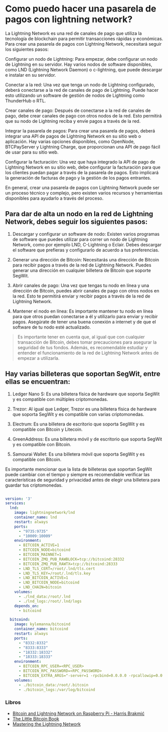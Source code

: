 # Como puedo hacer una pasarela de pagos con lightning network? 

La Lightning Network es una red de canales de pago que utiliza la tecnología de blockchain para permitir transacciones rápidas y económicas. Para crear una pasarela de pagos con Lightning Network, necesitará seguir los siguientes pasos:

Configurar un nodo de Lightning: Para empezar, debe configurar un nodo de Lightning en su servidor. Hay varios nodos de software disponibles, como LND (Lightning Network Daemon) o c-lightning, que puede descargar e instalar en su servidor.

Conectar a la red: Una vez que tenga un nodo de Lightning configurado, deberá conectarse a la red de canales de pago de Lightning. Puede hacer esto utilizando un software de gestión de nodos de Lightning como ThunderHub o RTL.

Crear canales de pago: Después de conectarse a la red de canales de pago, debe crear canales de pago con otros nodos de la red. Esto permitirá que su nodo de Lightning reciba y envíe pagos a través de la red.

Integrar la pasarela de pagos: Para crear una pasarela de pagos, deberá integrar una API de pagos de Lightning Network en su sitio web o aplicación. Hay varias opciones disponibles, como OpenNode, BTCPayServer y Lightning Charge, que proporcionan una API de pago fácil de usar para su sitio web.

Configurar la facturación: Una vez que haya integrado la API de pago de Lightning Network en su sitio web, debe configurar la facturación para que los clientes puedan pagar a través de la pasarela de pagos. Esto implicará la generación de facturas de pago y la gestión de los pagos entrantes.

En general, crear una pasarela de pagos con Lightning Network puede ser un proceso técnico y complejo, pero existen varios recursos y herramientas disponibles para ayudarlo a través del proceso.

## Para dar de alta un nodo en la red de Lightning Network, debes seguir los siguientes pasos:

1. Descargar y configurar un software de nodo: Existen varios programas de software que puedes utilizar para correr un nodo de Lightning Network, como por ejemplo LND, C-Lightning o Eclair. Debes descargar el software que prefieras y configurarlo de acuerdo a tus preferencias.

2. Generar una dirección de Bitcoin: Necesitarás una dirección de Bitcoin para recibir pagos a través de la red de Lightning Network. Puedes generar una dirección en cualquier billetera de Bitcoin que soporte SegWit.

3. Abrir canales de pago: Una vez que tengas tu nodo en línea y una dirección de Bitcoin, puedes abrir canales de pago con otros nodos en la red. Esto te permitirá enviar y recibir pagos a través de la red de Lightning Network.

4. Mantener el nodo en línea: Es importante mantener tu nodo en línea para que otros puedan conectarse a él y utilizarlo para enviar y recibir pagos. Asegúrate de tener una buena conexión a internet y de que el software de tu nodo esté actualizado.

>Es importante tener en cuenta que, al igual que con cualquier transacción de Bitcoin, debes tomar precauciones para asegurar la seguridad de tus fondos. Además, es recomendable estudiar y entender el funcionamiento de la red de Lightning Network antes de empezar a utilizarla.


## Hay varias billeteras que soportan SegWit, entre ellas se encuentran:

1. Ledger Nano S: Es una billetera física de hardware que soporta SegWit y es compatible con múltiples criptomonedas.

2. Trezor: Al igual que Ledger, Trezor es una billetera física de hardware que soporta SegWit y es compatible con varias criptomonedas.

3. Electrum: Es una billetera de escritorio que soporta SegWit y es compatible con Bitcoin y Litecoin.

4. GreenAddress: Es una billetera móvil y de escritorio que soporta SegWit y es compatible con Bitcoin.

5. Samourai Wallet: Es una billetera móvil que soporta SegWit y es compatible con Bitcoin.

Es importante mencionar que la lista de billeteras que soportan SegWit puede cambiar con el tiempo y siempre es recomendable verificar las características de seguridad y privacidad antes de elegir una billetera para guardar tus criptomonedas.




```yml

version: '3'
services:
  lnd:
    image: lightningnetwork/lnd
    container_name: lnd
    restart: always
    ports:
      - "9735:9735"
      - "10009:10009"
    environment:
      - BITCOIN_ACTIVE=1
      - BITCOIN_NODE=bitcoind
      - BITCOIN_MAINNET=1
      - BITCOIN_ZMQ_PUB_RAWBLOCK=tcp://bitcoind:28332
      - BITCOIN_ZMQ_PUB_RAWTX=tcp://bitcoind:28333
      - LND_TLS_CERT=/root/.lnd/tls.cert
      - LND_TLS_KEY=/root/.lnd/tls.key
      - LND_BITCOIN_ACTIVE=1
      - LND_BITCOIN_NODE=bitcoind
      - LND_CHAIN=bitcoin
    volumes:
      - ./lnd_data:/root/.lnd
      - ./lnd_logs:/root/.lnd/logs
    depends_on:
      - bitcoind

  bitcoind:
    image: kylemanna/bitcoind
    container_name: bitcoind
    restart: always
    ports:
      - "8332:8332"
      - "8333:8333"
      - "18332:18332"
      - "18333:18333"
    environment:
      - BITCOIN_RPC_USER=<RPC_USER>
      - BITCOIN_RPC_PASSWORD=<RPC_PASSWORD>
      - BITCOIN_EXTRA_ARGS="-server=1 -rpcbind=0.0.0.0 -rpcallowip=0.0.0.0/0"
    volumes:
      - ./bitcoin_data:/root/.bitcoin
      - ./bitcoin_logs:/var/log/bitcoind
```



### Libros

- [Bitcoin and Lightning Network on Raspberry Pi - Harris Brakmić](/libros/Harris%20Brakmi%C4%87%20-%20Bitcoin%20and%20Lightning%20Network%20on%20Raspberry%20Pi_%20Running%20Nodes%20on%20Pi3%2C%20Pi4%20and%20Pi%20Zero-Apress%20(2019).pdf)
- [The Little Bitcoin Book](/libros/The%20Little%20Bitcoin%20Book.pdf)
- [Mastering the Lightning Network](/libros/Andreas%20M.%20Antonopoulos%2C%20Olaoluwa%20Osuntokun%2C%20Ren%C3%A9%20Pickhardt%20-%20Mastering%20the%20Lightning%20Network_%20A%20Second%20Layer%20Blockchain%20Protocol%20for%20Instant%20Bitcoin%20Payments-O'Reilly%20Media%20(2021).pdf)